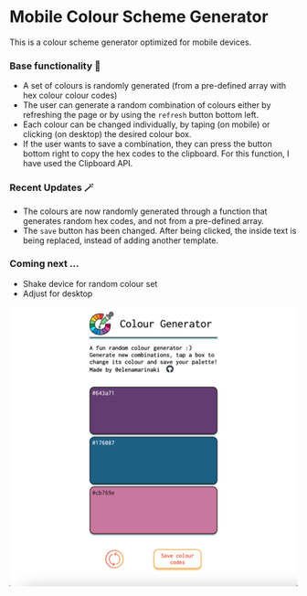 # Mobile Colour Scheme Generator

This is a colour scheme generator optimized for mobile devices.

### Base functionality 🎨

- A set of colours is randomly generated (from a pre-defined array with hex colour colour codes)
- The user can generate a random combination of colours either by refreshing the page or by using the `refresh` button bottom left.
- Each colour can be changed individually, by taping (on mobile) or clicking (on desktop) the desired colour box.
- If the user wants to save a combination, they can press the button bottom right to copy the hex codes to the clipboard. For this function, I have used the Clipboard API.

### Recent Updates 🪄

- The colours are now randomly generated through a function that generates random hex codes, and not from a pre-defined array.
- The `save` button has been changed. After being clicked, the inside text is being replaced, instead of adding another template.

### Coming next ...

- Shake device for random colour set
- Adjust for desktop

![Img1](screen_6.png)
